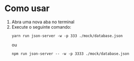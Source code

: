 # Como usar

1. Abra uma nova aba no terminal
3. Execute o seguinte comando:
    ```
    yarn run json-server -w -p 333 ./mock/database.json 
    ```
    ou
    ```
    npm run json-server -- -w -p 3333 ./mock/database.json
    ```